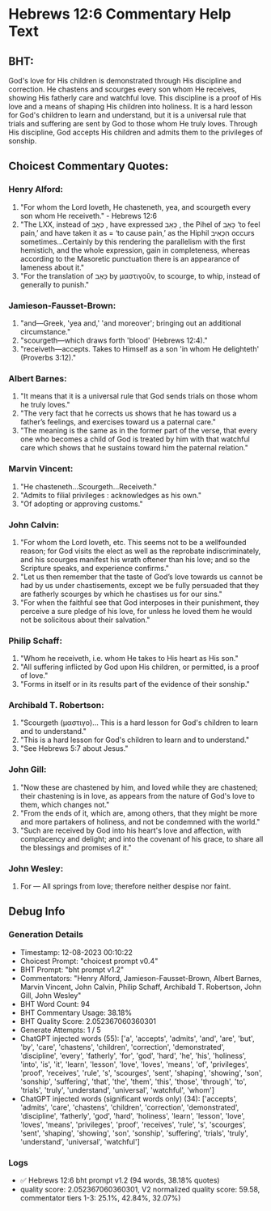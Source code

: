 # Hebrews 12:6 Commentary Help Text

## BHT:
God's love for His children is demonstrated through His discipline and correction. He chastens and scourges every son whom He receives, showing His fatherly care and watchful love. This discipline is a proof of His love and a means of shaping His children into holiness. It is a hard lesson for God's children to learn and understand, but it is a universal rule that trials and suffering are sent by God to those whom He truly loves. Through His discipline, God accepts His children and admits them to the privileges of sonship.

## Choicest Commentary Quotes:
### Henry Alford:
1. "For whom the Lord loveth, He chasteneth, yea, and scourgeth every son whom He receiveth." - Hebrews 12:6
2. "The LXX, instead of כְּאָב , have expressed כֵּאֵב , the Pihel of כָּאֵב ‘to feel pain,’ and have taken it as = ‘to cause pain,’ as the Hiphil הִכְאִיב occurs sometimes...Certainly by this rendering the parallelism with the first hemistich, and the whole expression, gain in completeness, whereas according to the Masoretic punctuation there is an appearance of lameness about it."
3. "For the translation of כֵּאֵב by μαστιγοῦν, to scourge, to whip, instead of generally to punish."

### Jamieson-Fausset-Brown:
1. "and—Greek, 'yea and,' 'and moreover'; bringing out an additional circumstance."
2. "scourgeth—which draws forth 'blood' (Hebrews 12:4)."
3. "receiveth—accepts. Takes to Himself as a son 'in whom He delighteth' (Proverbs 3:12)."

### Albert Barnes:
1. "It means that it is a universal rule that God sends trials on those whom he truly loves."
2. "The very fact that he corrects us shows that he has toward us a father’s feelings, and exercises toward us a paternal care."
3. "The meaning is the same as in the former part of the verse, that every one who becomes a child of God is treated by him with that watchful care which shows that he sustains toward him the paternal relation."

### Marvin Vincent:
1. "He chasteneth...Scourgeth...Receiveth." 
2. "Admits to filial privileges : acknowledges as his own."
3. "Of adopting or approving customs."

### John Calvin:
1. "For whom the Lord loveth, etc. This seems not to be a well­founded reason; for God visits the elect as well as the reprobate indiscriminately, and his scourges manifest his wrath oftener than his love; and so the Scripture speaks, and experience confirms."
2. "Let us then remember that the taste of God’s love towards us cannot be had by us under chastisements, except we be fully persuaded that they are fatherly scourges by which he chastises us for our sins."
3. "For when the faithful see that God interposes in their punishment, they perceive a sure pledge of his love, for unless he loved them he would not be solicitous about their salvation."

### Philip Schaff:
1. "Whom he receiveth, i.e. whom He takes to His heart as His son."
2. "All suffering inflicted by God upon His children, or permitted, is a proof of love."
3. "Forms in itself or in its results part of the evidence of their sonship."

### Archibald T. Robertson:
1. "Scourgeth (μαστιγο)... This is a hard lesson for God's children to learn and to understand." 
2. "This is a hard lesson for God's children to learn and to understand." 
3. "See Hebrews 5:7 about Jesus."

### John Gill:
1. "Now these are chastened by him, and loved while they are chastened; their chastening is in love, as appears from the nature of God's love to them, which changes not."
2. "From the ends of it, which are, among others, that they might be more and more partakers of holiness, and not be condemned with the world."
3. "Such are received by God into his heart's love and affection, with complacency and delight; and into the covenant of his grace, to share all the blessings and promises of it."

### John Wesley:
1. For — All springs from love; therefore neither despise nor faint.



## Debug Info
### Generation Details
- Timestamp: 12-08-2023 00:10:22
- Choicest Prompt: "choicest prompt v0.4"
- BHT Prompt: "bht prompt v1.2"
- Commentators: "Henry Alford, Jamieson-Fausset-Brown, Albert Barnes, Marvin Vincent, John Calvin, Philip Schaff, Archibald T. Robertson, John Gill, John Wesley"
- BHT Word Count: 94
- BHT Commentary Usage: 38.18%
- BHT Quality Score: 2.052367060360301
- Generate Attempts: 1 / 5
- ChatGPT injected words (55):
	['a', 'accepts', 'admits', 'and', 'are', 'but', 'by', 'care', 'chastens', 'children', 'correction', 'demonstrated', 'discipline', 'every', 'fatherly', 'for', 'god', 'hard', 'he', 'his', 'holiness', 'into', 'is', 'it', 'learn', 'lesson', 'love', 'loves', 'means', 'of', 'privileges', 'proof', 'receives', 'rule', 's', 'scourges', 'sent', 'shaping', 'showing', 'son', 'sonship', 'suffering', 'that', 'the', 'them', 'this', 'those', 'through', 'to', 'trials', 'truly', 'understand', 'universal', 'watchful', 'whom']
- ChatGPT injected words (significant words only) (34):
	['accepts', 'admits', 'care', 'chastens', 'children', 'correction', 'demonstrated', 'discipline', 'fatherly', 'god', 'hard', 'holiness', 'learn', 'lesson', 'love', 'loves', 'means', 'privileges', 'proof', 'receives', 'rule', 's', 'scourges', 'sent', 'shaping', 'showing', 'son', 'sonship', 'suffering', 'trials', 'truly', 'understand', 'universal', 'watchful']

### Logs
- ✅ Hebrews 12:6 bht prompt v1.2 (94 words, 38.18% quotes)
- quality score: 2.052367060360301, V2 normalized quality score: 59.58, commentator tiers 1-3: 25.1%, 42.84%, 32.07%)